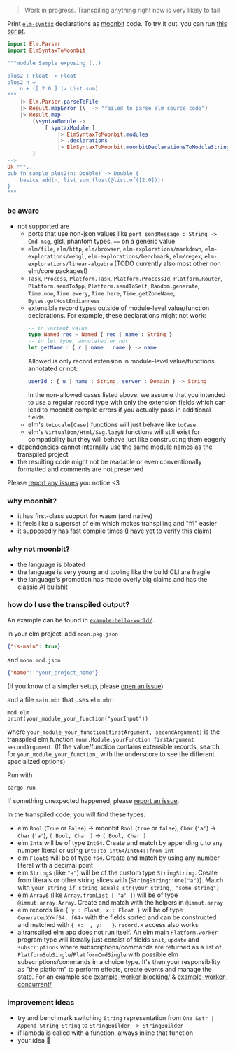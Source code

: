 > Work in progress. Transpiling anything right now is very likely to fail

Print [`elm-syntax`](https://dark.elm.dmy.fr/packages/stil4m/elm-syntax/latest/) declarations as [moonbit](https://docs.moonbitlang.com/en/latest/index.html) code.
To try it out, you can
run [this script](https://github.com/lue-bird/elm-syntax-to-moonbit/tree/main/node-elm-to-moonbit).

```elm
import Elm.Parser
import ElmSyntaxToMoonbit

"""module Sample exposing (..)

plus2 : Float -> Float
plus2 n =
    n + ([ 2.0 ] |> List.sum)
"""
    |> Elm.Parser.parseToFile
    |> Result.mapError (\_ -> "failed to parse elm source code")
    |> Result.map
        (\syntaxModule ->
            [ syntaxModule ]
                |> ElmSyntaxToMoonbit.modules
                |> .declarations
                |> ElmSyntaxToMoonbit.moonbitDeclarationsToModuleString
        )
-->
Ok """...
pub fn sample_plus2(n: Double) -> Double {
    basics_add(n, list_sum_float(@list.of([2.0])))
}
"""
```

### be aware

- not supported are
    - ports that use non-json values like `port sendMessage : String -> Cmd msg`, glsl, phantom types, `==` on a generic value
    - `elm/file`, `elm/http`, `elm/browser`, `elm-explorations/markdown`, `elm-explorations/webgl`, `elm-explorations/benchmark`, `elm/regex`, `elm-explorations/linear-algebra` (TODO currently also most other non elm/core packages!)
    - `Task`, `Process`, `Platform.Task`, `Platform.ProcessId`, `Platform.Router`, `Platform.sendToApp`, `Platform.sendToSelf`, `Random.generate`, `Time.now`, `Time.every`, `Time.here`, `Time.getZoneName`, `Bytes.getHostEndianness`
    - extensible record types outside of module-level value/function declarations. For example, these declarations might not work:
        ```elm
        -- in variant value
        type Named rec = Named { rec | name : String }
        -- in let type, annotated or not
        let getName : { r | name : name } -> name
        ```
        Allowed is only record extension in module-level value/functions, annotated or not:
        ```elm
        userId : { u | name : String, server : Domain } -> String
        ```
        In the non-allowed cases listed above, we assume that you intended to use a regular record type with only the extension fields which can lead to moonbit compile errors if you actually pass in additional fields.
    - elm's `toLocale[Case]` functions will just behave like `toCase`
    - elm's `VirtualDom/Html/Svg.lazyN` functions will still exist for compatibility but they will behave just like constructing them eagerly
- dependencies cannot internally use the same module names as the transpiled project
- the resulting code might not be readable or even conventionally formatted and comments are not preserved

Please [report any issues](https://github.com/lue-bird/elm-syntax-to-moonbit/issues/new) you notice <3

### why moonbit?

- it has first-class support for wasm (and native)
- it feels like a superset of elm which makes transpiling and "ffi" easier
- it supposedly has fast compile times (I have yet to verify this claim)

### why not moonbit?

- the language is bloated
- the language is very young and tooling like the build CLI are fragile
- the language's promotion has made overly big claims and has the classic AI bullshit

### how do I use the transpiled output?

An example can be found in [`example-hello-world/`](https://github.com/lue-bird/elm-syntax-to-moonbit/tree/main/example-hello-world).

In your elm project, add `moon.pkg.json`
```json
{"is-main": true}
```
and `moon.mod.json`
```json
{"name": "your_project_name"}
```
(If you know of a simpler setup, please [open an issue](https://github.com/lue-bird/elm-syntax-to-moonbit/issues/new))

and a file `main.mbt` that uses `elm.mbt`:

```moonbit
mod elm
print(your_module_your_function("yourInput"))
```

where `your_module_your_function(firstArgument, secondArgument)` is the transpiled elm function `Your.Module.yourFunction firstArgument secondArgument`. (If the value/function contains extensible records, search for `your_module_your_function_` with the underscore to see the different specialized options)

Run with
```bash
cargo run
```

If something unexpected happened,
please [report an issue](https://github.com/lue-bird/elm-syntax-to-moonbit/issues/new).

In the transpiled code, you will find these types:

- elm `Bool` (`True` or `False`) → moonbit `Bool` (`true` or `false`), `Char` (`'a'`) → `Char` (`'a'`), `( Bool, Char )` → `( Bool, Char )`
- elm `Int`s will be of type `Int64`. Create and match by appending `L` to any number literal or using `Int::to_int64`/`Int64::from_int`
- elm `Float`s will be of type `f64`. Create and match by using any number literal with a decimal point
- elm `String`s (like `"a"`) will be of the custom type `StringString`.
  Create from literals or other string slices with (`StringString::One("a")`). Match with `your_string if string_equals_str(your_string, "some string")`
- elm `Array`s (like `Array.fromList [ 'a' ]`) will be of type `@immut.array.Array`.
  Create and match with the helpers in `@immut.array`
- elm records like `{ y : Float, x : Float }` will be of type `GeneratedXY<f64, f64>` with the fields sorted and can be constructed and matched with `{ x: _, y: _ }`. `record.x` access also works
- a transpiled elm app does not run itself.
  An elm main `Platform.worker` program type will literally just consist of fields `init`, `update` and `subscriptions` where
  subscriptions/commands are returned as a list of `PlatformSubSingle`/`PlatformCmdSingle` with possible elm subscriptions/commands in a choice type.
  It's then your responsibility as "the platform" to perform effects, create events and manage the state. For an example see [example-worker-blocking/](https://github.com/lue-bird/elm-syntax-to-moonbit/tree/main/example-worker-blocking) & [example-worker-concurrent/](https://github.com/lue-bird/elm-syntax-to-moonbit/tree/main/example-worker-concurrent)

### improvement ideas

- try and benchmark switching `String` representation from `One &str | Append String String` to `StringBuilder -> StringBuilder`
- if lambda is called with a function, always inline that function
- your idea 👀
